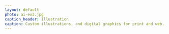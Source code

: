 ```yaml
---
layout: default
photo: ai-ex2.jpg
caption_header: Illustration
caption: Custom illustrations, and digital graphics for print and web.
---
```

